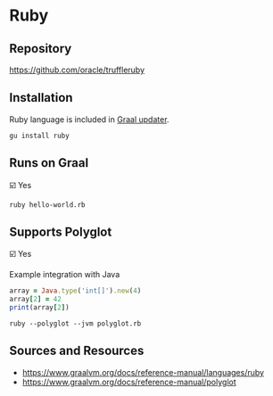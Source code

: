 # Ruby

## Repository

<https://github.com/oracle/truffleruby>

## Installation

Ruby language is included in [Graal updater][].

```shell
gu install ruby
```

## Runs on Graal

:ballot_box_with_check: Yes

```shell
ruby hello-world.rb
```

## Supports Polyglot

:ballot_box_with_check: Yes

Example integration with Java

```ruby
array = Java.type('int[]').new(4)
array[2] = 42
print(array[2])
```

```shell
ruby --polyglot --jvm polyglot.rb
```

## Sources and Resources

- <https://www.graalvm.org/docs/reference-manual/languages/ruby>
- <https://www.graalvm.org/docs/reference-manual/polyglot>

[graal updater]: https://www.graalvm.org/docs/reference-manual/graal-updater
